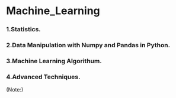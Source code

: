 # Machine_Learning
### 1.Statistics.
### 2.Data Manipulation with Numpy and Pandas in Python.
### 3.Machine Learning Algorithum.
### 4.Advanced Techniques.

(Note:)

